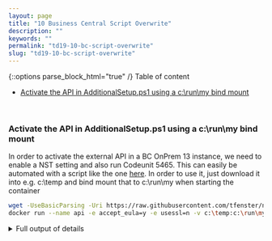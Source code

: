 ```yaml
---
layout: page
title: "10 Business Central Script Overwrite"
description: ""
keywords: ""
permalink: "td19-10-bc-script-overwrite"
slug: "td19-10-bc-script-overwrite"
---
```

{::options parse_block_html="true" /}
Table of content
- [Activate the API in AdditionalSetup.ps1 using a c:\run\my bind mount](#activate-the-api-in-additionalsetupps1-using-a-crunmy-bind-mount)

&nbsp;<br />

### Activate the API in AdditionalSetup.ps1 using a c:\run\my bind mount
In order to activate the external API in a BC OnPrem 13 instance, we need to enable a NST setting and also run Codeunit 5465. This can easily be automated with a script like the one [here](https://raw.githubusercontent.com/tfenster/nav-docker-samples/initialize-api/AdditionalSetup.ps1). In order to use it, just download it into e.g. c:\temp and bind mount that to c:\run\my when starting the container
```bash
wget -UseBasicParsing -Uri https://raw.githubusercontent.com/tfenster/nav-docker-samples/initialize-api/AdditionalSetup.ps1 -OutFile c:\temp\AdditionalSetup.ps1
docker run --name api -e accept_eula=y -e usessl=n -v c:\temp:c:\run\my -e customNavSettings="ApiServicesEnabled=true" mcr.microsoft.com/businesscentral/onprem:1810-ltsc2019
```

<details><summary markdown="span">Full output of details</summary>
```bash
PS C:\temp> wget -UseBasicParsing -Uri https://raw.githubusercontent.com/tfenster/nav-docker-samples/initialize-api/AdditionalSetup.ps1 -OutFile c:\temp\AdditionalSetup.ps1
PS C:\temp> docker run --name api -e accept_eula=y -e usessl=n -v c:\temp:c:\run\my -e customNavSettings="ApiServicesEnabled=true" mcr.microsoft.com/businesscentral/onprem:1810-ltsc2019
Initializing...
Starting Container
Hostname is e0e56f93914b
PublicDnsName is e0e56f93914b
Using NavUserPassword Authentication
Starting Local SQL Server
Starting Internet Information Server
Creating Self Signed Certificate
Self Signed Certificate Thumbprint 48BE7678AFFBA64C22F106808BDB8D315EDCF380
Modifying Service Tier Config File with Instance Specific Settings
Modifying Service Tier Config File with settings from environment variable
Setting ApiServicesEnabled to true
Starting Service Tier
Registering event sources
Creating DotNetCore Web Server Instance
Creating http download site
Setting SA Password and enabling SA
Creating admin as SQL User and add to sysadmin
Creating SUPER user
initialize API Services
Container IP Address: 172.27.3.139
Container Hostname  : e0e56f93914b
Container Dns Name  : e0e56f93914b
Web Client          : http://e0e56f93914b/NAV/
Admin Username      : admin
Admin Password      : Howo4880
Dev. Server         : http://e0e56f93914b
Dev. ServerInstance : NAV

Files:
http://e0e56f93914b:8080/al-2.1.191507.vsix

Initialization took 74 seconds
Ready for connections!
Starting EventLog Monitor
Monitoring EventSources from EventLog[Application]:
- MicrosoftDynamicsNAVClientClientService
- MicrosoftDynamicsNAVClientWebClient
- MicrosoftDynamicsNavServer$NAV
- MSSQL$SQLEXPRESS
```
</details>
&nbsp;<br />

During startup you will see the line `initialize API Services` appear, coming from out script. After the contaier is ready, open e.g. http://&lt;ip&gt;:7048/NAV/api/beta/companyInformation in your browser. It should ask you to provide username and password and the you will get a JSON response from the API.
{::options parse_block_html="true" /}
